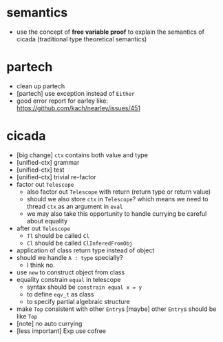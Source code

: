 # semantics
- use the concept of **free variable proof** to explain the semantics of cicada
  (traditional type theoretical semantics)
# partech
- clean up partech
- [partech] use exception instead of `Either`
- good error report for earley
  like: https://github.com/kach/nearley/issues/451
# cicada
- [big change] `ctx` contains both value and type
- [unified-ctx] grammar
- [unified-ctx] test
- [unified-ctx] trivial re-factor
- factor out `Telescope`
  - also factor out `Telescope` with return (return type or return value)
  - should we also store `ctx` in `Telescope`?
    which means we need to thread `ctx` as an argument in `eval`
  - we may also take this opportunity to handle currying
    be careful about equality
- after out `Telescope`
  - `Tl` should be called `Cl`
  - `Cl` should be called `ClInferedFromObj`
- application of class return type instead of object
- should we handle `A : type` specially?
  - I think no.
- use `new` to construct object from class
- equality constrain `equal` in telescope
  - syntax should be
    `constrain equal x = y`
  - to define `eqv_t` as class
  - to specify partial algebraic structure
- make `Top` consistent with other `Entry`s
  [maybe] other `Entry`s should be like `Top`
- [note] no auto currying
- [less important] Exp use cofree
